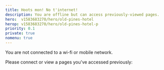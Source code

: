 ```yaml
---
title: Hoots mon! No t'internet!
description: You are offline but can access previously-viewed pages.
hero:  v1583683270/hero/old-pines-hotel
herop: v1583683270/hero/old-pines-hotel-p
priority: 0.1
private: true
nomenu: true
---
```


You are not connected to a wi-fi or mobile network.

Please connect or view a pages you've accessed previously:

<ul id="cachedpagelist"></ul>
